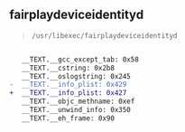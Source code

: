 ## fairplaydeviceidentityd

> `/usr/libexec/fairplaydeviceidentityd`

```diff

   __TEXT.__gcc_except_tab: 0x58
   __TEXT.__cstring: 0x2b8
   __TEXT.__oslogstring: 0x245
-  __TEXT.__info_plist: 0x429
+  __TEXT.__info_plist: 0x427
   __TEXT.__objc_methname: 0xef
   __TEXT.__unwind_info: 0x350
   __TEXT.__eh_frame: 0x90

```
